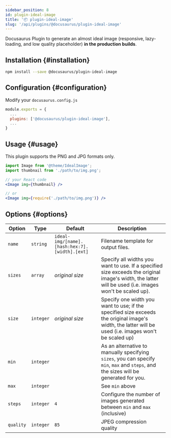 ```yaml
---
sidebar_position: 8
id: plugin-ideal-image
title: '📦 plugin-ideal-image'
slug: '/api/plugins/@docusaurus/plugin-ideal-image'
---
```


Docusaurus Plugin to generate an almost ideal image (responsive, lazy-loading, and low quality placeholder) **in the production builds**.

## Installation {#installation}

```bash npm2yarn
npm install --save @docusaurus/plugin-ideal-image
```

## Configuration {#configuration}

Modify your `docusaurus.config.js`

```js {3}
module.exports = {
  ...
  plugins: ['@docusaurus/plugin-ideal-image'],
  ...
}
```

## Usage {#usage}

This plugin supports the PNG and JPG formats only.

```jsx
import Image from '@theme/IdealImage';
import thumbnail from './path/to/img.png';

// your React code
<Image img={thumbnail} />

// or
<Image img={require('./path/to/img.png')} />
```

## Options {#options}

| Option | Type | Default | Description |
| --- | --- | --- | --- |
| `name` | `string` | `ideal-img/[name].[hash:hex:7].[width].[ext]` | Filename template for output files. |
| `sizes` | `array` | _original size_ | Specify all widths you want to use. If a specified size exceeds the original image's width, the latter will be used (i.e. images won't be scaled up). |
| `size` | `integer` | _original size_ | Specify one width you want to use; if the specified size exceeds the original image's width, the latter will be used (i.e. images won't be scaled up) |
| `min` | `integer` |  | As an alternative to manually specifying `sizes`, you can specify `min`, `max` and `steps`, and the sizes will be generated for you. |
| `max` | `integer` |  | See `min` above |
| `steps` | `integer` | `4` | Configure the number of images generated between `min` and `max` (inclusive) |
| `quality` | `integer` | `85` | JPEG compression quality |
